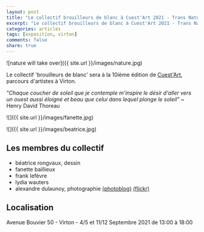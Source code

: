 ```yaml
---
layout: post
title: "Le collectif brouilleurs de blanc à Cuest'Art 2021 - Trans Natura"
excerpt: "Le collectif brouilleurs de blanc à Cuest'Art 2021 - Trans Natura"
categories: articles
tags: [exposition, virton]
comments: false
share: true
---
```


![nature will take over]({{ site.url }}/images/nature.jpg)

Le collectif 'brouilleurs de blanc' sera à la 10ième édition de [Cuest'Art](https://www.cuest-art.be), parcours d'artistes à Virton.

_"Chaque coucher de soleil que je contemple m'inspire le désir d'aller vers un ouest aussi éloigné et beau que celui dans lequel plonge le soleil"_ ~ Henry David Thoreau

![]({{ site.url }}/images/fanette.jpg)

![]({{ site.url }}/images/beatrice.jpg)

## Les membres du collectif

* béatrice rongvaux, dessin 
* fanette baillieux
* frank lefèvre
* lydia wauters
* alexandre dulaunoy, photographie [(photoblog)](http://www.foo.be/photoblog/) [(flickr)](https://www.flickr.com/photos/adulau/)

## Localisation

Avenue Bouvier 50 - Virton - 4/5 et 11/12 Septembre 2021 de 13:00 à 18:00

